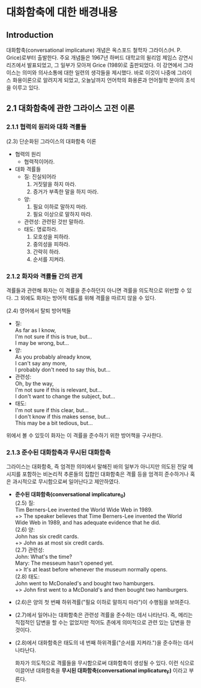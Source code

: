 # 대화함축에 대한 배경내용

## Introduction
대화함축(conversational implicature) 개념은 옥스포드 철학자 그라이스(H. P. Grice)로부터 출발한다. 주요 개념들은 1967년 하버드 대학교의 윌리엄 제임스 강연시리즈에서 발표되었고, 그 일부가 모아져 Grice (1989)로 출판되었다. 이 강연에서 그라이스는 의미와 의사소통에 대한 일련의 생각들을 제시했다. 바로 이것이 나중에 그라이스 화용이론으로 알려지게 되었고, 오늘날까지 언어학의 화용론과 언어철학 분야의 초석을 이루고 있다.

## 2.1 대화함축에 관한 그라이스 고전 이론
### 2.1.1 협력의 원리와 대화 격률들
(2.3) 단순화된 그라이스의 대화함축 이론
  * 협력의 원리
    * 협력적이어라.
  * 대화 격률들
    * 질: 진실되어라
      1. 거짓말을 하지 마라.
      2. 증거가 부족한 말을 하지 마라.
    * 양:
      1. 필요 이하로 말하지 마라.
      2. 필요 이상으로 말하지 마라.
    * 관련성: 관련된 것만 말하라.
    * 태도: 명료하라.
      1. 모호성을 피하라.
      2. 중의성을 피하라.
      3. 간략히 하라.
      4. 순서를 지켜라.

### 2.1.2 화자와 격률들 간의 관계
격률들과 관련해 화자는 이 격률을 준수하던지 아니면 격률을 의도적으로 위반할 수 있다. 그 외에도 화자는 방어적 태도를 위해 격률을 따르지 않을 수 있다.

(2.4) 영어에서 탈퇴 방어책들
  * 질:<br/>
    As far as I know, <br/>
    I'm not sure if this is true, but... <br/>
    I may be wrong, but... <br/>
  * 양:<br/>
    As you probably already know, <br/>
    I can't say any more, <br/>
    I probably don't need to say this, but... <br/>
  * 관련성:<br/>
    Oh, by the way, <br/>
    I'm not sure if this is relevant, but... <br/>
    I don't want to change the subject, but... <br/>
  * 태도:<br/>
    I'm not sure if this clear, but... <br/>
    I don't know if this makes sense, but... <br/>
    This may be a bit tedious, but... <br/>

위에서 볼 수 있듯이 화자는 이 격률을 준수하기 위한 방어책을 구사한다.

### 2.1.3 준수된 대화함축과 무시된 대화함축
그라이스는 대화함축, 즉 엄격한 의미에서 말해진 바의 일부가 아니지만 의도된 전달 메시지를 포함하는 비논리적 추론들의 집합인 대화함축은 격률 등을 엄격히 준수하거나 혹은 과시적으로 무시함으로써 일어난다고 제안하였다.

* **준수된 대화함축(conversational implicature<sub>0</sub>)**<br/>
(2.5) 질:<br/>
  Tim Berners-Lee invented the World Wide Web in 1989.<br/>
  +> The speaker believes that Time Berners-Lee invented the World Wide Web in 1989, and has adequate evidence that he did.<br/>
(2.6) 양:<br/>
  John has six credit cards.<br/>
  +> John as at most six credit cards.<br/>
(2.7) 관련성:<br/>
  John: What's the time?<br/>
  Mary: The messeum hasn't opened yet.<br/>
  +> It's at least before whenever the museum normally opens.<br/>
(2.8) 태도:<br/>
  John went to McDonaled's and bought two hamburgers.<br/>
  +> John first went to a McDonald's and then bought two hamburgers.<br/>

* (2.6)은 양의 첫 번째 하위격률("필요 이하로 말하지 마라")이 수행됨을 보여준다.
* (2.7)에서 일어나는 대화함축은 관련성 격률을 준수하는 데서 나타난다. 즉, 메리는 직접적인 답변을 할 수는 없었지만 적어도 존에게 의미적으로 관련 있는 답변을 한 것이다.
* (2.8)에서 대화함축은 태도의 네 번째 하위격률("순서를 지켜라.")을 준수하는 데서 나타난다.

  화자가 의도적으로 격률들을 무시함으로써 대화함축이 생성될 수 있다. 이런 식으로 이끌어낸 대화함축을 **무시된 대화함축(conversational implicature<sub>F</sub>)** 이라고 부른다.
